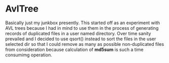 # AvlTree
Basically just my junkbox presently.
This started off as an experiment with AVL trees because I had in mind to use them in the process of generating records of
duplicated files in a user named directory. Over time sanity prevailed and I decided to use qsort() instead to sort the files
in the user selected dir so that I could remove as many as possible non-duplicated files from consideration because
calculation of __md5sum__ is such a time consumimg operation.

